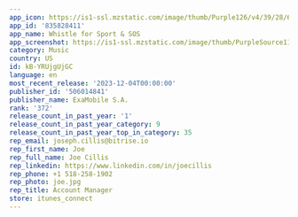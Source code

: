 ```yaml
---
app_icon: https://is1-ssl.mzstatic.com/image/thumb/Purple126/v4/39/28/63/392863dc-2c93-5fd0-098b-51092edfd205/AppIcon-0-0-1x_U007emarketing-0-7-0-0-85-220.png/1024x1024bb.png
app_id: '835828411'
app_name: Whistle for Sport & SOS
app_screenshot: https://is1-ssl.mzstatic.com/image/thumb/PurpleSource114/v4/b6/e3/21/b6e321bf-9abf-39c4-aaca-d6bbb846856f/93ecd798-7f1b-4c9d-8b07-5505c1cac704_Simulator_Screen_Shot_-_iPhone_12_Pro_Max_-_2020-11-13_at_11.51.07.png/1284x2778bb.png
category: Music
country: US
id: kB-YRUjgUjGC
language: en
most_recent_release: '2023-12-04T00:00:00'
publisher_id: '506014841'
publisher_name: ExaMobile S.A.
rank: '372'
release_count_in_past_year: '1'
release_count_in_past_year_category: 9
release_count_in_past_year_top_in_category: 35
rep_email: joseph.cillis@bitrise.io
rep_first_name: Joe
rep_full_name: Joe Cillis
rep_linkedin: https://www.linkedin.com/in/joecillis
rep_phone: +1 518-258-1902
rep_photo: joe.jpg
rep_title: Account Manager
store: itunes_connect
---
```

